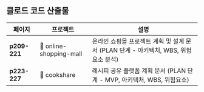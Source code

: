 ## 클로드 코드 산출물

| 페이지 | 프로젝트 | 설명 |
|--------|----------|------|
| **p209-221** | 📁 online-shopping-mall | 온라인 쇼핑몰 프로젝트 계획 및 설계 문서 (PLAN 단계 - 아키텍처, WBS, 위험요소 분석) |
| **p223-227** | 📁 cookshare | 레시피 공유 플랫폼 계획 문서 (PLAN 단계 - MVP, 아키텍처, WBS, 위험요소) |
